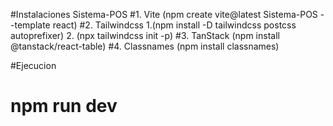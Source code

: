 #Instalaciones Sistema-POS
#1. Vite (npm create vite@latest Sistema-POS --template react)
#2. Tailwindcss 1.(npm install -D tailwindcss postcss autoprefixer) 2. (npx tailwindcss init -p)
#3. TanStack (npm install @tanstack/react-table)
#4. Classnames (npm install classnames)

#Ejecucion
# npm run dev
